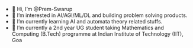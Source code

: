 - 👋 Hi, I’m @Prem-Swarup
- 👀 I’m interested in AI/AGI/ML/DL and building problem solving products.
- 🌱 I’m currently learning AI and automata theory related stuffs.
- 💞️ I’m currently a 2nd year UG student taking Mathematics and Computing (B.Tech) programme at Indian Institute of Technology (IIT), Goa

<!---
Prem-Swarup/Prem-Swarup is a ✨ special ✨ repository because its `README.md` (this file) appears on your GitHub profile.
You can click the Preview link to take a look at your changes.
--->
